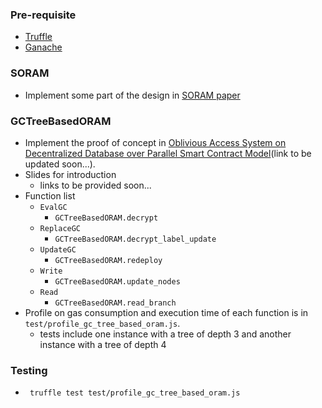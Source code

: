### Pre-requisite

- [Truffle](https://www.trufflesuite.com/truffle)
- [Ganache](https://www.trufflesuite.com/ganache)

### SORAM
- Implement some part of the design in [SORAM paper](https://lib.dr.iastate.edu/cgi/viewcontent.cgi?article=1264&context=cs_techreports)

### GCTreeBasedORAM
- Implement the proof of concept in [Oblivious Access System on Decentralized Database over Parallel Smart Contract Model]()(link to be updated soon...).
- Slides for introduction
  - links to be provided soon...
- Function list
  - `EvalGC`
    - `GCTreeBasedORAM.decrypt`
  - `ReplaceGC`
    - `GCTreeBasedORAM.decrypt_label_update`
  - `UpdateGC`
    - `GCTreeBasedORAM.redeploy`
  - `Write`
    - `GCTreeBasedORAM.update_nodes`
  - `Read`
    - `GCTreeBasedORAM.read_branch`
- Profile on gas consumption and execution time of each function is in `test/profile_gc_tree_based_oram.js`.
  - tests include one instance with a tree of depth 3 and another instance with a tree of depth 4

### Testing
- ` truffle test test/profile_gc_tree_based_oram.js`
